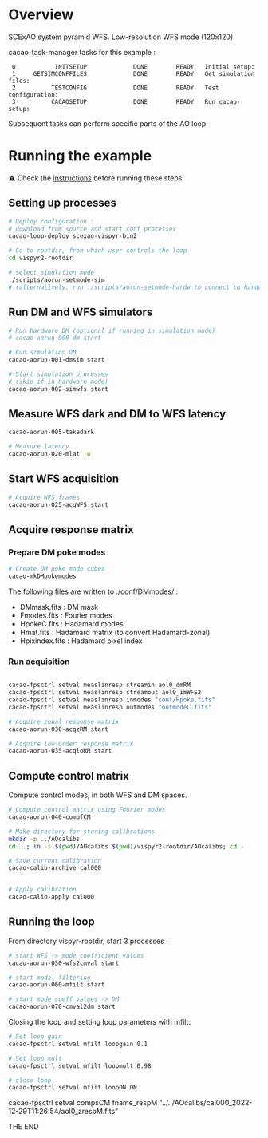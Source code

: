 # Overview

SCExAO system pyramid WFS.
Low-resolution WFS mode (120x120)

cacao-task-manager tasks for this example :

~~~
 0           INITSETUP             DONE        READY   Initial setup:
 1     GETSIMCONFFILES             DONE        READY   Get simulation files:
 2          TESTCONFIG             DONE        READY   Test configuration:
 3          CACAOSETUP             DONE        READY   Run cacao-setup:
~~~
Subsequent tasks can perform specific parts of the AO loop.




# Running the example

:warning: Check the [instructions](https://github.com/cacao-org/cacao/tree/dev/AOloopControl/examples) before running these steps

## Setting up processes


```bash
# Deploy configuration :
# download from source and start conf processes
cacao-loop-deploy scexao-vispyr-bin2

# Go to rootdir, from which user controls the loop
cd vispyr2-rootdir

# select simulation mode
./scripts/aorun-setmode-sim
# (alternatively, run ./scripts/aorun-setmode-hardw to connect to hardware)
```

## Run DM and WFS simulators

```bash
# Run hardware DM (optional if running in simulation mode)
# cacao-aorun-000-dm start

# Run simulation DM
cacao-aorun-001-dmsim start

# Start simulation processes
# (skip if in hardware mode)
cacao-aorun-002-simwfs start
```



## Measure WFS dark and DM to WFS latency


```bash
cacao-aorun-005-takedark

# Measure latency
cacao-aorun-020-mlat -w
```



## Start WFS acquisition

```bash
# Acquire WFS frames
cacao-aorun-025-acqWFS start
```



## Acquire response matrix


### Prepare DM poke modes

```bash
# Create DM poke mode cubes
cacao-mkDMpokemodes
```
The following files are written to ./conf/DMmodes/ :
- DMmask.fits    : DM mask
- Fmodes.fits    : Fourier modes
- HpokeC.fits    : Hadamard modes
- Hmat.fits      : Hadamard matrix (to convert Hadamard-zonal)
- Hpixindex.fits : Hadamard pixel index



### Run acquisition


```bash

cacao-fpsctrl setval measlinresp streamin aol0_dmRM
cacao-fpsctrl setval measlinresp streamout aol0_imWFS2
cacao-fpsctrl setval measlinresp inmodes "conf/Hpoke.fits"
cacao-fpsctrl setval measlinresp outmodes "outmodeC.fits"
```

```bash
# Acquire zonal response matrix
cacao-aorun-030-acqzRM start

# Acquire low-order response matrix
cacao-aorun-035-acqloRM start
```

## Compute control matrix

Compute control modes, in both WFS and DM spaces.

```bash
# Compute control matrix using Fourier modes
cacao-aorun-040-compfCM

# Make directory for storing calibrations
mkdir -p ../AOcalibs
cd ..; ln -s $(pwd)/AOcalibs $(pwd)/vispyr2-rootdir/AOcalibs; cd -

# Save current calibration
cacao-calib-archive cal000


# Apply calibration
cacao-calib-apply cal000
```


## Running the loop

From directory vispyr-rootdir, start 3 processes :

```bash
# start WFS -> mode coefficient values
cacao-aorun-050-wfs2cmval start

# start modal filtering
cacao-aorun-060-mfilt start

# start mode coeff values -> DM
cacao-aorun-070-cmval2dm start

```

Closing the loop and setting loop parameters with mfilt:

```bash
# Set loop gain
cacao-fpsctrl setval mfilt loopgain 0.1

# Set loop mult
cacao-fpsctrl setval mfilt loopmult 0.98

# close loop
cacao-fpsctrl setval mfilt loopON ON

```


cacao-fpsctrl setval compsCM fname_respM "../../AOcalibs/cal000_2022-12-29T11:26:54/aol0_zrespM.fits"


THE END
